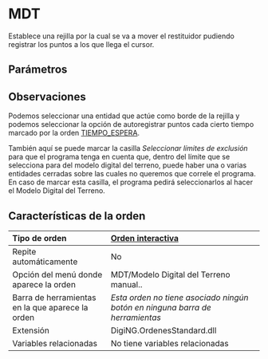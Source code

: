 # MDT

Establece una rejilla por la cual se va a mover el restituidor pudiendo registrar los puntos a los que llega el cursor.

## Parámetros

## Observaciones

Podemos seleccionar una entidad que actúe como borde de la rejilla y podemos seleccionar la opción de autoregistrar puntos cada cierto tiempo marcado por la orden [TIEMPO\_ESPERA](TIEMPO_ESPERA.html).

También aquí se puede marcar la casilla _Seleccionar límites de exclusión_ para que el programa tenga en cuenta que, dentro del límite que se selecciona para del modelo digital del terreno, puede haber una o varias entidades cerradas sobre las cuales no queremos que correle el programa. En caso de marcar esta casilla, el programa pedirá seleccionarlos al hacer el Modelo Digital del Terreno.

## Características de la orden

| Tipo de orden | [Orden interactiva]() |
| :--- | :--- |
| Repite automáticamente | No |
| Opción del menú donde aparece la orden | MDT/Modelo Digital del Terreno manual.. |
| Barra de herramientas en la que aparece la orden | _Esta orden no tiene asociado ningún botón en ninguna barra de herramientas_ |
| Extensión | DigiNG.OrdenesStandard.dll |
| Variables relacionadas | No tiene variables relacionadas |


